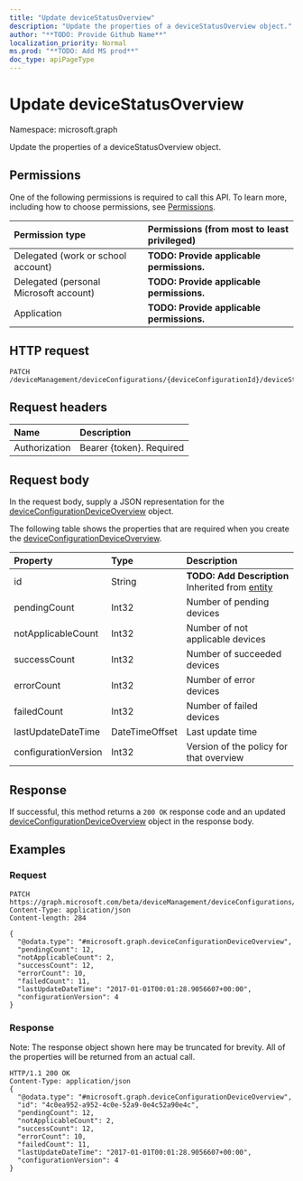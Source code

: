 ```yaml
---
title: "Update deviceStatusOverview"
description: "Update the properties of a deviceStatusOverview object."
author: "**TODO: Provide Github Name**"
localization_priority: Normal
ms.prod: "**TODO: Add MS prod**"
doc_type: apiPageType
---
```


# Update deviceStatusOverview

Namespace: microsoft.graph

Update the properties of a deviceStatusOverview object.

## Permissions
One of the following permissions is required to call this API. To learn more, including how to choose permissions, see [Permissions](/concepts/permissions-reference.md).

|Permission type|Permissions (from most to least privileged)|
|:---|:---|
|Delegated (work or school account)|**TODO: Provide applicable permissions.**|
|Delegated (personal Microsoft account)|**TODO: Provide applicable permissions.**|
|Application|**TODO: Provide applicable permissions.**|

## HTTP request
<!-- {
  "blockType": "ignored"
}
-->
``` http
PATCH /deviceManagement/deviceConfigurations/{deviceConfigurationId}/deviceStatusOverview
```

## Request headers
|Name|Description|
|:---|:---|
|Authorization|Bearer {token}. Required|

## Request body
In the request body, supply a JSON representation for the [deviceConfigurationDeviceOverview](../resources/deviceconfigurationdeviceoverview.md) object.

The following table shows the properties that are required when you create the [deviceConfigurationDeviceOverview](../resources/deviceconfigurationdeviceoverview.md).

|Property|Type|Description|
|:---|:---|:---|
|id|String|**TODO: Add Description** Inherited from [entity](../resources/entity.md)|
|pendingCount|Int32|Number of pending devices|
|notApplicableCount|Int32|Number of not applicable devices|
|successCount|Int32|Number of succeeded devices|
|errorCount|Int32|Number of error devices|
|failedCount|Int32|Number of failed devices|
|lastUpdateDateTime|DateTimeOffset|Last update time|
|configurationVersion|Int32|Version of the policy for that overview|



## Response
If successful, this method returns a `200 OK` response code and an updated [deviceConfigurationDeviceOverview](../resources/deviceconfigurationdeviceoverview.md) object in the response body.

## Examples

### Request
<!-- {
  "blockType": "request",
  "name": "update_devicestatusoverview"
}
-->
``` http
PATCH https://graph.microsoft.com/beta/deviceManagement/deviceConfigurations/{deviceConfigurationId}/deviceStatusOverview
Content-Type: application/json
Content-length: 284

{
  "@odata.type": "#microsoft.graph.deviceConfigurationDeviceOverview",
  "pendingCount": 12,
  "notApplicableCount": 2,
  "successCount": 12,
  "errorCount": 10,
  "failedCount": 11,
  "lastUpdateDateTime": "2017-01-01T00:01:28.9056607+00:00",
  "configurationVersion": 4
}
```

### Response
Note: The response object shown here may be truncated for brevity. All of the properties will be returned from an actual call.
<!-- {
  "blockType": "response",
  "truncated": true
}
-->
``` http
HTTP/1.1 200 OK
Content-Type: application/json
{
  "@odata.type": "#microsoft.graph.deviceConfigurationDeviceOverview",
  "id": "4c0ea952-a952-4c0e-52a9-0e4c52a90e4c",
  "pendingCount": 12,
  "notApplicableCount": 2,
  "successCount": 12,
  "errorCount": 10,
  "failedCount": 11,
  "lastUpdateDateTime": "2017-01-01T00:01:28.9056607+00:00",
  "configurationVersion": 4
}
```

